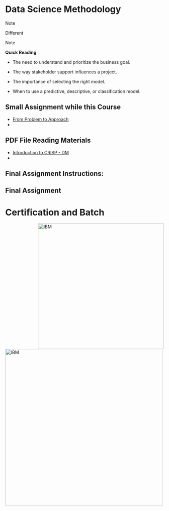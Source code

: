 # Data Science Methodology

> [!NOTE]
> Different 

> [!NOTE]
> **Quick Reading**
>
> * The need to understand and prioritize the business goal.
> 
> * The way stakeholder support influences a project.
> 
> * The importance of selecting the right model.
> 
> * When to use a predictive, descriptive, or classification model.
> 

## Small Assignment while this Course
* [From Problem to Approach](https://github.com/shivamtomershiv/IBM-Data-Science-Professional-Certificate/blob/main/03%20Data%20Science%20Methodology/From%20Problem%20to%20Approach.ipynb)
* 

## PDF File Reading Materials
* [Introduction to CRISP - DM](https://drive.google.com/file/d/1uPlBYBJMZS1A8AIflMiCTPHdjiCbnc_Z/view?usp=drivesdk)
* 

## Final Assignment Instructions:


## Final Assignment

# Certification and Batch
<img  align="right"  alt="IBM" width="400" src="https://images.credly.com/size/680x680/images/46defa53-a922-47bd-94ea-b43488f5cd8a/Data_Science_Methodology_Foundational.png">
<img  align="left"  alt="IBM" width="500" src="https://coursera-certificate-images.s3.amazonaws.com/WXM7BAE7UAZK">
